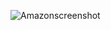 ![Amazonscreenshot](https://github.com/user-attachments/assets/750ccdab-4401-4fd9-b5ae-a058baf78d7f)

